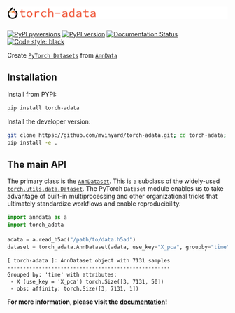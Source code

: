 # ![torch-adata-logo](/docs/imgs/torch-adata.logo.large.svg)

[![PyPI pyversions](https://img.shields.io/pypi/pyversions/torch-adata.svg)](https://pypi.python.org/pypi/torch-adata/)
[![PyPI version](https://badge.fury.io/py/torch-adata.svg)](https://badge.fury.io/py/torch-adata)
[![Documentation Status](https://readthedocs.org/projects/torch-adata/badge/?version=latest)](https://torch-adata.readthedocs.io/en/latest/?badge=latest)
[![Code style: black](https://img.shields.io/badge/code%20style-black-000000.svg)](https://github.com/psf/black)

Create [`PyTorch Datasets`](https://pytorch.org/tutorials/beginner/basics/data_tutorial.html) from [`AnnData`](https://anndata.readthedocs.io/en/latest/)

## Installation

Install from PYPI:
```BASH
pip install torch-adata
```

Install the developer version:
```BASH
git clone https://github.com/mvinyard/torch-adata.git; cd torch-adata;
pip install -e .
```

## The main API

The primary class is the [`AnnDataset`](https://github.com/mvinyard/torch-adata/blob/main/torch_adata/_core/_AnnDataset.py). This is a subclass of the widely-used [`torch.utils.data.Dataset`](https://pytorch.org/tutorials/beginner/basics/data_tutorial.html). The PyTorch `Dataset` module enables us to take advantage of built-in multiprocessing and other organizational tricks that ultimately standardize workflows and enable reproducibility.


```python
import anndata as a
import torch_adata

adata = a.read_h5ad("/path/to/data.h5ad")
dataset = torch_adata.AnnDataset(adata, use_key="X_pca", groupby="time", obs_keys=["affinity"])
```
```
[ torch-adata ]: AnnDataset object with 7131 samples
----------------------------------------------------
Grouped by: 'time' with attributes:
 - X (use_key = 'X_pca') torch.Size([3, 7131, 50])
 - obs: affinity: torch.Size([3, 7131, 1])
```

**For more information, please visit the [documentation](https://torch-adata.readthedocs.io/en/latest/index.html)!**

